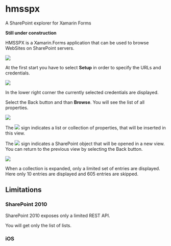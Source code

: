 # hmsspx
A SharePoint explorer for Xamarin Forms

**Still under construction**

HMSSPX is a Xamarin.Forms application that can be used to browse WebSites on SharePoint servers.

![](http://i.imgur.com/tWaWFwg.png)

At the first start you have to select **Setup** in order to specify the URLs and credentials. 

![](http://i.imgur.com/hcSCRJk.png)

In the lower right corner the currently selected credentials are displayed.

Select the Back button and than **Browse**. You will see the list of all properties.

![](http://i.imgur.com/fSaUdk9.png)

The ![](http://i.imgur.com/wz1inhs.png) sign indicates a list or collection of properties, that will be inserted in this view.

The ![](http://i.imgur.com/ESlCfKn.png) sign indicates a SharePoint object that will be opened in a new view. You can return to the previous view by selecting the Back button.

![](http://i.imgur.com/L5otntE.png)

When a collection is expanded, only a limited set of entries are displayed.
Here only 10 entries are displayed and 605 entries are skipped.

## Limitations
### SharePoint 2010
SharePoint 2010 exposes only a limited REST API.

You will get only the list of lists. 

### iOS 
